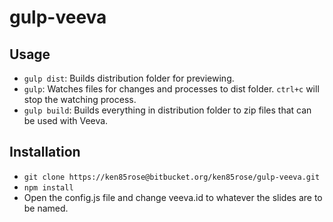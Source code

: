 # gulp-veeva

## Usage
- `gulp dist`: Builds distribution folder for previewing.
- `gulp`: Watches files for changes and processes to dist folder. `ctrl+c` will stop the watching process.
- `gulp build`: Builds everything in distribution folder to zip files that can be used with Veeva.

## Installation
- `git clone https://ken85rose@bitbucket.org/ken85rose/gulp-veeva.git`
- `npm install`
- Open the config.js file and change veeva.id to whatever the slides are to be named.
